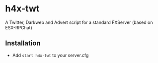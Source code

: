 # h4x-twt
A Twitter, Darkweb and Advert script for a standard FXServer (based on ESX-RPChat)

## Installation
- Add `start h4x-twt` to your server.cfg
